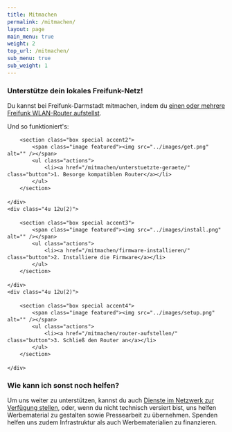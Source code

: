 ```yaml
---
title: Mitmachen
permalink: /mitmachen/
layout: page
main_menu: true
weight: 2
top_url: /mitmachen/
sub_menu: true
sub_weight: 1
---
```


### Unterstütze dein lokales Freifunk-Netz!

Du kannst bei Freifunk-Darmstadt mitmachen, indem du [einen oder mehrere Freifunk WLAN-Router aufstellst](/router-aufstellen/). 

Und so funktioniert's:

<div class="row">
	<div class="4u 12u(2)">

		<section class="box special accent2">
			<span class="image featured"><img src="../images/get.png" alt="" /></span>
			<ul class="actions">
				<li><a href="/mitmachen/unterstuetzte-geraete/" class="button">1. Besorge kompatiblen Router</a></li>
			</ul>
		</section>
		
	</div>
	<div class="4u 12u(2)">

		<section class="box special accent3">
			<span class="image featured"><img src="../images/install.png" alt="" /></span>
			<ul class="actions">
				<li><a href="/mitmachen/firmware-installieren/" class="button">2. Installiere die Firmware</a></li>
			</ul>
		</section>

	</div>
	<div class="4u 12u(2)">

		<section class="box special accent4">
			<span class="image featured"><img src="../images/setup.png" alt="" /></span>
			<ul class="actions">
				<li><a href="/mitmachen/router-aufstellen/" class="button">3. Schließ den Router an</a></li>
			</ul>
		</section>

	</div>
</div>

### Wie kann ich sonst noch helfen?


Um uns weiter zu unterstützen, kannst du auch [Dienste im Netzwerk zur Verfügung stellen](/dienste-anbieten/), oder, wenn du nicht technisch versiert bist, uns helfen Werbematerial zu gestalten sowie Pressearbeit zu übernehmen. Spenden helfen uns zudem Infrastruktur als auch Werbematerialien zu finanzieren.

